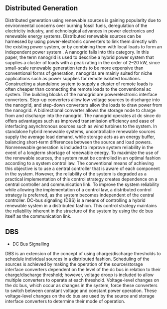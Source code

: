 ## Distributed Generation

Distributed generation using renewable sources is gaining popularity due to environmental concerns over burning fossil fuels, deregulation of the electricity industry, and echnological advances in power electronics and renewable energy systems.
Distributed renewable sources can be harnessed by using power-electronic converters to link them directly with the existing power system, or by combining them with local loads to form an independent power system . A nanogrid falls into this category. In this paper, the term nanogrid is used to describe a hybrid power system that supplies a cluster of loads with a peak rating in the order of 2–20 kW, since small-scale renewable generation tends to be more expensive than conventional forms of generation, nanogrids are mainly suited for niche applications such as power supplies for remote isolated locations. Constructing a standalone system to supply a cluster of remote loads is often cheaper than connecting the remote loads to the conventional ac system.
The building blocks of the nanogrid are powerelectronic interface converters.
Step-up converters allow low voltage sources to discharge into the nanogrid, and step-down converters allow the loads to draw power from the nanogrid.
A bidirectional converter allows the storage node to charge from and discharge into the nanogrid.
The nanogrid operates at dc since dc offers advantages such as improved transmission efficiency and ease of interfacing asynchronous sources such as wind turbines to the system. In standalone hybrid renewable systems, uncontrollable renewable sources supply the average load demand, while storage acts as an energy buffer, balancing short-term differences between the source and load powers. Nonrenewable generation is included to improve system reliability in the event of a longterm shortage of renewable energy. To maximize the use of the renewable sources, the system must be controlled in an optimal fashion according to a system control law. The conventional means of achieving this objective is to use a central controller that is aware of each component in the system. However, the reliability of the system is degraded as a practical implementation of this control strategy creates dependence on a central controller and communication link. To improve the system reliability while allowing the implementation of a control law, a distributed control strategy is preferred, as the system becomes independent of the central controller. DC-bus signaling (DBS) is a means of controlling a hybrid renewable system in a distributed fashion.
This control strategy maintains the reliability inherent in the structure of the system by using the dc bus itself as the communication link.

## DBS
- DC Bus Signalling

DBS is an extension of the concept of using charge/discharge thresholds to schedule individual sources in a distributed fashion. Scheduling of the sources is achieved by making the operation of the source/storage interface converters dependent on the level of the dc bus in relation to their charge/discharge threshold; however, voltage droop is included to allow multiple converters to operate at each threshold. Voltage-level changes on the dc bus, which occur as changes in the system, force these converters to switch between constant voltage and constant power operation. These voltage-level changes on the dc bus are used by the source and storage interface converters to determine their mode of operation.
